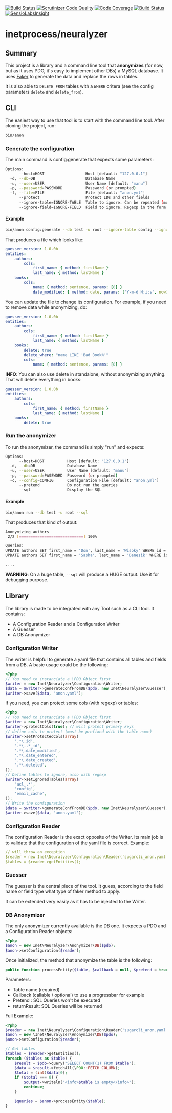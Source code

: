 [![Build Status](https://travis-ci.org/inetprocess/neuralyzer.svg?branch=master)](https://travis-ci.org/inetprocess/neuralyzer)
[![Scrutinizer Code Quality](https://scrutinizer-ci.com/g/inetprocess/neuralyzer/badges/quality-score.png?b=master)](https://scrutinizer-ci.com/g/inetprocess/neuralyzer/?branch=master)
[![Code Coverage](https://scrutinizer-ci.com/g/inetprocess/neuralyzer/badges/coverage.png?b=master)](https://scrutinizer-ci.com/g/inetprocess/neuralyzer/?branch=master)
[![Build Status](https://scrutinizer-ci.com/g/inetprocess/neuralyzer/badges/build.png?b=master)](https://scrutinizer-ci.com/g/inetprocess/neuralyzer/build-status/master)
[![SensioLabsInsight](https://insight.sensiolabs.com/projects/8ccf2e5e-3797-4d7a-8aa1-23a24e6bba5c/mini.png)](https://insight.sensiolabs.com/projects/c04e15ab-fff2-4aad-9c8e-7d3d4eba7a04)


inetprocess/neuralyzer
=====

## Summary
This project is a library and a command line tool that **anonymizes** (for now, but as it uses PDO,
it's easy to implement other DBs) a MySQL database. It uses [Faker](https://github.com/fzaninotto/Faker) to generate
the data and replace the rows in tables.

It is also able to `DELETE FROM` tables with a `WHERE` critera (see the config parameters `delete` and `delete_from`).

## CLI
The easiest way to use that tool is to start with the command line tool. After cloning the project, run:
```bash
bin/anon
```

### Generate the configuration
The main command is config:generate that expects some parameters:
```bash
Options:
      --host=HOST                  Host [default: "127.0.0.1"]
  -d, --db=DB                      Database Name
  -u, --user=USER                  User Name [default: "manu"]
  -p, --password=PASSWORD          Password (or prompted)
  -f, --file=FILE                  File [default: "anon.yml"]
      --protect                    Protect IDs and other fields
      --ignore-table=IGNORE-TABLE  Table to ignore. Can be repeated (multiple values allowed)
      --ignore-field=IGNORE-FIELD  Field to ignore. Regexp in the form "table.field". Can be repeated (multiple values allowed)

```

#### Example
```bash
bin/anon config:generate --db test -u root --ignore-table config --ignore-field ".*\.id.*"
```

That produces a file which looks like:
```yaml
guesser_version: 1.0.0b
entities:
    authors:
        cols:
            first_name: { method: firstName }
            last_name: { method: lastName }
    books:
        cols:
            name: { method: sentence, params: [8] }
            date_modified: { method: date, params: ['Y-m-d H:i:s', now] }
```

You can update the file to change its configuration. For example, if you need to remove data while anonymizing, do:
```yaml
guesser_version: 1.0.0b
entities:
    authors:
        cols:
            first_name: { method: firstName }
            last_name: { method: lastName }
    books:
        delete: true
        delete_where: "name LIKE 'Bad Book%'"
        cols:
            name: { method: sentence, params: [8] }
```

**INFO**: You can also use delete in standalone, without anonymizing anything. That will delete everything in books:
```yaml
guesser_version: 1.0.0b
entities:
    authors:
        cols:
            first_name: { method: firstName }
            last_name: { method: lastName }
    books:
        delete: true
```



### Run the anonymizer
To run the anonymizer, the command is simply "run" and expects:
```bash
Options:
      --host=HOST          Host [default: "127.0.0.1"]
  -d, --db=DB              Database Name
  -u, --user=USER          User Name [default: "manu"]
  -p, --password=PASSWORD  Password (or prompted)
  -c, --config=CONFIG      Configuration File [default: "anon.yml"]
      --pretend            Do not run the queries
      --sql                Display the SQL
```
#### Example
```bash
bin/anon run --db test -u root --sql
```

That produces that kind of output:
```bash
Anonymizing authors
 2/2 [============================] 100%

Queries:
UPDATE authors SET first_name = 'Don', last_name = 'Wisoky' WHERE id = '1'
UPDATE authors SET first_name = 'Sasha', last_name = 'Denesik' WHERE id = '2'

....
```

**WARNING**: On a huge table, `--sql` will produce a HUGE output. Use it for debugging purpose.


## Library
The library is made to be integrated with any Tool such as a CLI tool. It contains:
* A Configuration Reader and a Configuration Writer
* A Guesser
* A DB Anonymizer


### Configuration Writer
The writer is helpful to generate a yaml file that contains all tables and fields from a DB. A basic usage could be the following:
```php
<?php
// You need to instanciate a \PDO Object first
$writer = new Inet\Neuralyzer\Configuration\Writer;
$data = $writer->generateConfFromDB($pdo, new Inet\Neuralyzer\Guesser);
$writer->save($data, 'anon.yaml');
```

If you need, you can protect some cols (with regexp) or tables:
```php
<?php
// You need to instanciate a \PDO Object first
$writer = new Inet\Neuralyzer\Configuration\Writer;
$writer->protectCols(true); // will protect primary keys
// define cols to protect (must be prefixed with the table name)
$writer->setProtectedCols(array(
    '.*\.id',
    '.*\..*_id',
    '.*\.date_modified',
    '.*\.date_entered',
    '.*\.date_created',
    '.*\.deleted',
));
// Define tables to ignore, also with regexp
$writer->setIgnoredTables(array(
    'acl_.*',
    'config',
    'email_cache',
));
// Write the configuration
$data = $writer->generateConfFromDB($pdo, new Inet\Neuralyzer\Guesser);
$writer->save($data, 'anon.yaml');
```

### Configuration Reader
The configuration Reader is the exact opposite of the Writer. Its main job is to validate that the configuration
of the yaml file is correct. Example:
```yaml
// will throw an exception
$reader = new Inet\Neuralyzer\Configuration\Reader('sugarcli_anon.yaml');
$tables = $reader->getEntities();
```

### Guesser
The guesser is the central piece of the tool. It guess, according to the field name or field type what type of
faker method to apply.

It can be extended very easily as it has to be injected to the Writer.

### DB Anonymizer
The only anonymizer currently available is the DB one. It expects a PDO and a Configuration Reader objects:
```php
<?php
$anon = new Inet\Neuralyzer\Anonymizer\DB($pdo);
$anon->setConfiguration($reader);

```

Once initialized, the method that anonymize the table is the following:
```php
public function processEntity($table, $callback = null, $pretend = true, $returnResult = false);
```

Parameters:
* Table name (required)
* Callback (callable / optional) to use a progressbar for example
* Pretend : SQL Queries won't be executed
* returnResult: SQL Queries will be returned


Full Example:
```php
<?php
$reader = new Inet\Neuralyzer\Configuration\Reader('sugarcli_anon.yaml');
$anon = new \Inet\Neuralyzer\Anonymizer\DB($pdo);
$anon->setConfiguration($reader);

// Get tables
$tables = $reader->getEntities();
foreach ($tables as $table) {
    $result = $pdo->query("SELECT COUNT(1) FROM $table");
    $data = $result->fetchAll(\PDO::FETCH_COLUMN);
    $total = (int)$data[0];
    if ($total === 0) {
        $output->writeln("<info>$table is empty</info>");
        continue;
    }

    $queries = $anon->processEntity($table);
}
```
